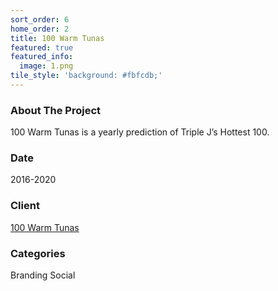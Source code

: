 ```yaml
---
sort_order: 6
home_order: 2
title: 100 Warm Tunas
featured: true
featured_info:
  image: 1.png
tile_style: 'background: #fbfcdb;'
---
```


<div class="portfolio-content-wrap col-md-4 col-lg-push-1 col-lg-4">

<div class="portfolio-main-info">
  <h3 class="about-project-label">About The Project</h3> 
  <p>100 Warm Tunas is a yearly prediction of Triple J’s Hottest 100.</p> 


<div class="portfolio-details-list">
  <div>
    <h3>Date</h3>
    <span>2016-2020</span>
  </div> 

  <div>
    <h3>Client</h3>
    <span><a href="https://100warmtunas.com/">100 Warm Tunas</a></span>
  </div>

  <div>
    <h3>Categories</h3>
    <span>Branding
    Social</span>
  </div>  
</div>
</div>